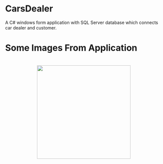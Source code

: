 # CarsDealer
A C# windows form application with SQL Server database which connects car dealer and customer.

# Some Images From Application

<h1>
 <div id="header" align="center"> 
 <img src="https://media.discordapp.net/attachments/1076223966714273923/1110520596258885722/register.png?width=775&height=472" width="300px"/>
 
 </h1>
